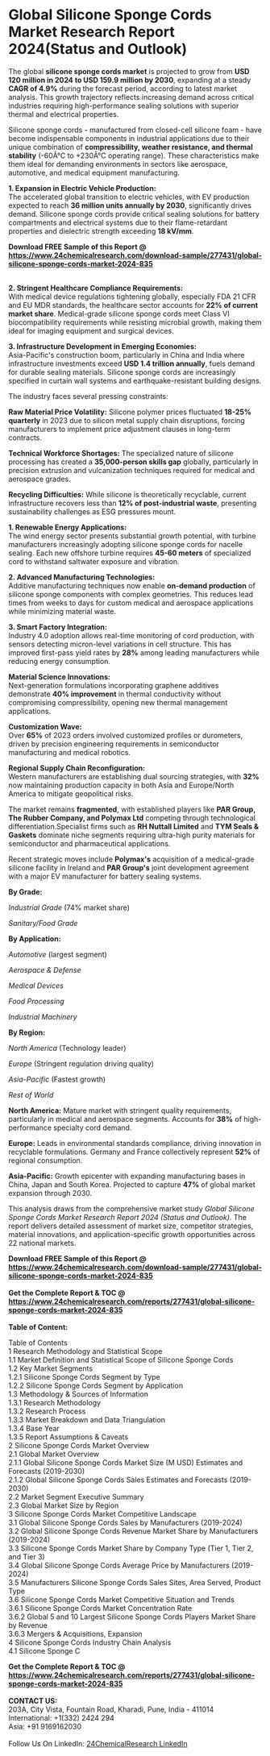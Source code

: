 <h1>Global Silicone Sponge Cords Market Research Report 2024(Status and Outlook)</h1><p>The global <strong>silicone sponge cords market</strong> is projected to grow from <strong>USD 120 million in 2024 to USD 159.9 million by 2030</strong>, expanding at a steady <strong>CAGR of 4.9%</strong> during the forecast period, according to latest market analysis. This growth trajectory reflects increasing demand across critical industries requiring high-performance sealing solutions with superior thermal and electrical properties.</p><p>Silicone sponge cords - manufactured from closed-cell silicone foam - have become indispensable components in industrial applications due to their unique combination of <strong>compressibility, weather resistance, and thermal stability</strong> (-60Â°C to +230Â°C operating range). These characteristics make them ideal for demanding environments in sectors like aerospace, automotive, and medical equipment manufacturing.</p><p><strong>1. Expansion in Electric Vehicle Production:</strong><br>
The accelerated global transition to electric vehicles, with EV production expected to reach <strong>36 million units annually by 2030</strong>, significantly drives demand. Silicone sponge cords provide critical sealing solutions for battery compartments and electrical systems due to their flame-retardant properties and dielectric strength exceeding <strong>18 kV/mm</strong>.</p><div><b>Download FREE Sample of this Report @ 
            <a href="https://www.24chemicalresearch.com/download-sample/277431/global-silicone-sponge-cords-market-2024-835">
            https://www.24chemicalresearch.com/download-sample/277431/global-silicone-sponge-cords-market-2024-835</a></b></div><br><p><strong>2. Stringent Healthcare Compliance Requirements:</strong><br>
With medical device regulations tightening globally, especially FDA 21 CFR and EU MDR standards, the healthcare sector accounts for <strong>22% of current market share</strong>. Medical-grade silicone sponge cords meet Class VI biocompatibility requirements while resisting microbial growth, making them ideal for imaging equipment and surgical devices.</p><p><strong>3. Infrastructure Development in Emerging Economies:</strong><br>
Asia-Pacific's construction boom, particularly in China and India where infrastructure investments exceed <strong>USD 1.4 trillion annually</strong>, fuels demand for durable sealing materials. Silicone sponge cords are increasingly specified in curtain wall systems and earthquake-resistant building designs.</p><p>The industry faces several pressing constraints:</p><p><strong>Raw Material Price Volatility:</strong> Silicone polymer prices fluctuated <strong>18-25% quarterly</strong> in 2023 due to silicon metal supply chain disruptions, forcing manufacturers to implement price adjustment clauses in long-term contracts.</p><p><strong>Technical Workforce Shortages:</strong> The specialized nature of silicone processing has created a <strong>35,000-person skills gap</strong> globally, particularly in precision extrusion and vulcanization techniques required for medical and aerospace grades.</p><p><strong>Recycling Difficulties:</strong> While silicone is theoretically recyclable, current infrastructure recovers less than <strong>12% of post-industrial waste</strong>, presenting sustainability challenges as ESG pressures mount.</p><p><strong>1. Renewable Energy Applications:</strong><br>
The wind energy sector presents substantial growth potential, with turbine manufacturers increasingly adopting silicone sponge cords for nacelle sealing. Each new offshore turbine requires <strong>45-60 meters</strong> of specialized cord to withstand saltwater exposure and vibration.</p><p><strong>2. Advanced Manufacturing Technologies:</strong><br>
Additive manufacturing techniques now enable <strong>on-demand production</strong> of silicone sponge components with complex geometries. This reduces lead times from weeks to days for custom medical and aerospace applications while minimizing material waste.</p><p><strong>3. Smart Factory Integration:</strong><br>
Industry 4.0 adoption allows real-time monitoring of cord production, with sensors detecting micron-level variations in cell structure. This has improved first-pass yield rates by <strong>28%</strong> among leading manufacturers while reducing energy consumption.</p><p><strong>Material Science Innovations:</strong><br>
    Next-generation formulations incorporating graphene additives demonstrate <strong>40% improvement</strong> in thermal conductivity without compromising compressibility, opening new thermal management applications.</p><p><strong>Customization Wave:</strong><br>
    Over <strong>65%</strong> of 2023 orders involved customized profiles or durometers, driven by precision engineering requirements in semiconductor manufacturing and medical robotics.</p><p><strong>Regional Supply Chain Reconfiguration:</strong><br>
    Western manufacturers are establishing dual sourcing strategies, with <strong>32%</strong> now maintaining production capacity in both Asia and Europe/North America to mitigate geopolitical risks.</p><p>The market remains <strong>fragmented</strong>, with established players like <strong>PAR Group, The Rubber Company, and Polymax Ltd</strong> competing through technological differentiation.Specialist firms such as <strong>RH Nuttall Limited</strong> and <strong>TYM Seals &amp; Gaskets</strong> dominate niche segments requiring ultra-high purity materials for semiconductor and pharmaceutical applications.</p><p>Recent strategic moves include <strong>Polymax's</strong> acquisition of a medical-grade silicone facility in Ireland and <strong>PAR Group's</strong> joint development agreement with a major EV manufacturer for battery sealing systems.</p><p><strong>By Grade:</strong></p><p><em>Industrial Grade</em> (74% market share)</p><p><em>Sanitary/Food Grade</em></p><p><strong>By Application:</strong></p><p><em>Automotive</em> (largest segment)</p><p><em>Aerospace &amp; Defense</em></p><p><em>Medical Devices</em></p><p><em>Food Processing</em></p><p><em>Industrial Machinery</em></p><p><strong>By Region:</strong></p><p><em>North America</em> (Technology leader)</p><p><em>Europe</em> (Stringent regulation driving quality)</p><p><em>Asia-Pacific</em> (Fastest growth)</p><p><em>Rest of World</em></p><p><strong>North America:</strong> Mature market with stringent quality requirements, particularly in medical and aerospace segments. Accounts for <strong>38%</strong> of high-performance specialty cord demand.</p><p><strong>Europe:</strong> Leads in environmental standards compliance, driving innovation in recyclable formulations. Germany and France collectively represent <strong>52%</strong> of regional consumption.</p><p><strong>Asia-Pacific:</strong> Growth epicenter with expanding manufacturing bases in China, Japan and South Korea. Projected to capture <strong>47%</strong> of global market expansion through 2030.</p><p>This analysis draws from the comprehensive market study <em>Global Silicone Sponge Cords Market Research Report 2024 (Status and Outlook)</em>. The report delivers detailed assessment of market size, competitor strategies, material innovations, and application-specific growth opportunities across 22 national markets.</p><div><b>Download FREE Sample of this Report @ 
            <a href="https://www.24chemicalresearch.com/download-sample/277431/global-silicone-sponge-cords-market-2024-835">
            https://www.24chemicalresearch.com/download-sample/277431/global-silicone-sponge-cords-market-2024-835</a></b></div><br><div><b>Get the Complete Report & TOC @ 
            <a href="https://www.24chemicalresearch.com/reports/277431/global-silicone-sponge-cords-market-2024-835">
            https://www.24chemicalresearch.com/reports/277431/global-silicone-sponge-cords-market-2024-835</a></b></div><br>
            <b>Table of Content:</b><p>Table of Contents<br />
1 Research Methodology and Statistical Scope<br />
1.1 Market Definition and Statistical Scope of Silicone Sponge Cords<br />
1.2 Key Market Segments<br />
1.2.1 Silicone Sponge Cords Segment by Type<br />
1.2.2 Silicone Sponge Cords Segment by Application<br />
1.3 Methodology & Sources of Information<br />
1.3.1 Research Methodology<br />
1.3.2 Research Process<br />
1.3.3 Market Breakdown and Data Triangulation<br />
1.3.4 Base Year<br />
1.3.5 Report Assumptions & Caveats<br />
2 Silicone Sponge Cords Market Overview<br />
2.1 Global Market Overview<br />
2.1.1 Global Silicone Sponge Cords Market Size (M USD) Estimates and Forecasts (2019-2030)<br />
2.1.2 Global Silicone Sponge Cords Sales Estimates and Forecasts (2019-2030)<br />
2.2 Market Segment Executive Summary<br />
2.3 Global Market Size by Region<br />
3 Silicone Sponge Cords Market Competitive Landscape<br />
3.1 Global Silicone Sponge Cords Sales by Manufacturers (2019-2024)<br />
3.2 Global Silicone Sponge Cords Revenue Market Share by Manufacturers (2019-2024)<br />
3.3 Silicone Sponge Cords Market Share by Company Type (Tier 1, Tier 2, and Tier 3)<br />
3.4 Global Silicone Sponge Cords Average Price by Manufacturers (2019-2024)<br />
3.5 Manufacturers Silicone Sponge Cords Sales Sites, Area Served, Product Type<br />
3.6 Silicone Sponge Cords Market Competitive Situation and Trends<br />
3.6.1 Silicone Sponge Cords Market Concentration Rate<br />
3.6.2 Global 5 and 10 Largest Silicone Sponge Cords Players Market Share by Revenue<br />
3.6.3 Mergers & Acquisitions, Expansion<br />
4 Silicone Sponge Cords Industry Chain Analysis<br />
4.1 Silicone Sponge C</p><div><b>Get the Complete Report & TOC @ 
            <a href="https://www.24chemicalresearch.com/reports/277431/global-silicone-sponge-cords-market-2024-835">
            https://www.24chemicalresearch.com/reports/277431/global-silicone-sponge-cords-market-2024-835</a></b></div><br><b>CONTACT US:</b><br>
            203A, City Vista, Fountain Road, Kharadi, Pune, India - 411014<br>
            International: +1(332) 2424 294<br>
            Asia: +91 9169162030 <br><br>
            Follow Us On LinkedIn: <a href="https://www.linkedin.com/company/24chemicalresearch/">24ChemicalResearch LinkedIn</a>
